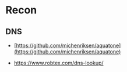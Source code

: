 # Recon

## DNS

* [https://github.com/michenriksen/aquatone](https://github.com/michenriksen/aquatone)

* https://www.robtex.com/dns-lookup/